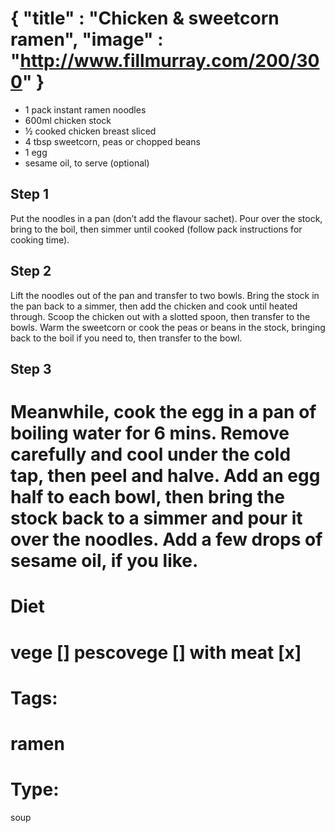 {
    "title" : "Chicken & sweetcorn ramen",
    "image" : "http://www.fillmurray.com/200/300"
}
===

- 1 pack instant ramen noodles
- 600ml chicken stock
- ½ cooked chicken breast  sliced
- 4 tbsp sweetcorn, peas or chopped beans
- 1 egg
- sesame oil, to serve (optional)

## Step 1
Put the noodles in a pan (don’t add the flavour sachet). Pour over the stock, bring to the boil, then simmer until cooked (follow pack instructions for cooking time).

## Step 2
Lift the noodles out of the pan and transfer to two bowls. Bring the stock in the pan back to a simmer, then add the chicken and cook until heated through. Scoop the chicken out with a slotted spoon, then transfer to the bowls. Warm the sweetcorn or cook the peas or beans in the stock, bringing back to the boil if you need to, then transfer to the bowl.

## Step 3
Meanwhile, cook the egg in a pan of boiling water for 6 mins. Remove carefully and cool under the cold tap, then peel and halve. Add an egg half to each bowl, then bring the stock back to a simmer and pour it over the noodles. Add a few drops of sesame oil, if you like.
===
# Diet
vege        []
pescovege   []
with meat   [x]
===
# Tags: 
ramen
===
# Type:
soup

